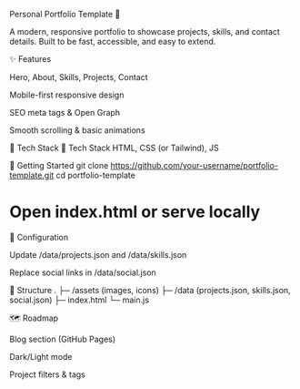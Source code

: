 Personal Portfolio Template 👤

A modern, responsive portfolio to showcase projects, skills, and contact details. Built to be fast, accessible, and easy to extend.

✨ Features

Hero, About, Skills, Projects, Contact

Mobile-first responsive design

SEO meta tags & Open Graph

Smooth scrolling & basic animations

🧰 Tech Stack
🧰 Tech Stack
HTML, CSS (or Tailwind), JS

🚀 Getting Started
git clone https://github.com/your-username/portfolio-template.git
cd portfolio-template
# Open index.html or serve locally

🔧 Configuration

Update /data/projects.json and /data/skills.json

Replace social links in /data/social.json

📁 Structure
.
├─ /assets (images, icons)
├─ /data (projects.json, skills.json, social.json)
├─ index.html
└─ main.js

🗺️ Roadmap

 Blog section (GitHub Pages)

 Dark/Light mode

 Project filters & tags
